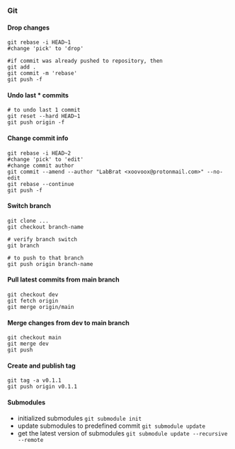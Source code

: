 ### Git

#### Drop changes
```
git rebase -i HEAD~1
#change 'pick' to 'drop'

#if commit was already pushed to repository, then
git add .
git commit -m 'rebase'
git push -f
```

#### Undo last * commits
```
# to undo last 1 commit
git reset --hard HEAD~1
git push origin -f
```

#### Change commit info
```
git rebase -i HEAD~2
#change 'pick' to 'edit'
#change commit author
git commit --amend --author "LabBrat <xoovoox@protonmail.com>" --no-edit
git rebase --continue
git push -f
```

#### Switch branch
```
git clone ...
git checkout branch-name

# verify branch switch
git branch 

# to push to that branch
git push origin branch-name
```

#### Pull latest commits from main branch
```
git checkout dev
git fetch origin
git merge origin/main
```

#### Merge changes from dev to main branch
```
git checkout main
git merge dev
git push
```

#### Create and publish tag
```
git tag -a v0.1.1
git push origin v0.1.1
```

#### Submodules
* initialized submodules `git submodule init`
* update submodules to predefined commit `git submodule update`
* get the latest version of submodules `git submodule update --recursive --remote`
